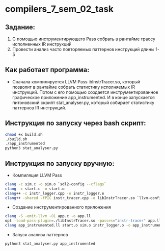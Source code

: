 # compilers_7_sem_02_task
## Задание: 
  1. С помощью инструментирующего Pass собрать в рантайме трассу исполненных IR инструкций
  2. Провести анализ часто повторяемых паттернов инструкций длины 1-5

## Как работает программа:
- Сначала компилируется LLVM Pass ibInstrTracer.so, который позволит в рантайме собрать статистику исполняемых IR инструкций. Потом с его помощью создается инструментированное графическое приложение app_instrumented. И в конце запускается питоновский скрипт stat_analyser.py, который собирает статистику паттернов IR инструкций.


## Инструкция по запуску через bash скрипт:

```bash
chmod +x build.sh
./build.sh
./app_instrumented
python3 stat_analyser.py
```

## Инструкция по запуску вручную:
  - Компиляция LLVM Pass
```bash
clang -c sim.c -o sim.o `sdl2-config --cflags`
clang -c start.c -o start.o
clang++ -c instr_logger.cpp -o instr_logger.o
clang++ -shared -fPIC instr_tracer.cpp -o libInstrTracer.so `llvm-config --cxxflags --ldflags --libs core support`
```  
  - Создание инструментированного приложения
```bash
clang -S -emit-llvm -O1 app.c -o app.ll
opt -load-pass-plugin=./libInstrTracer.so -passes="instr-tracer" app.ll -o app_instrumented.ll
clang app_instrumented.ll start.o sim.o instr_logger.o -o app_instrumented `sdl2-config --libs` -lstdc++

```   
  - Запуск анализа паттернов
```bash
python3 stat_analyser.py app_instrumented
```   
